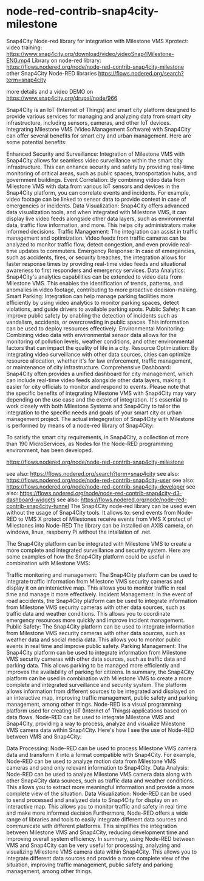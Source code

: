 # node-red-contrib-snap4city-milestone

Snap4City Node-red library for integration with Milestone VMS Xprotect: video training: https://www.snap4city.org/download/video/videoSnap4Milestone-ENG.mp4 Library on node-red library: https://flows.nodered.org/node/node-red-contrib-snap4city-milestone other Snap4City Node-RED libraries https://flows.nodered.org/search?term=snap4city

more details and a video DEMO on https://www.snap4city.org/drupal/node/966

Snap4City is an IoT (Internet of Things) and smart city platform designed to provide various services for managing and analyzing data from smart city infrastructure, including sensors, cameras, and other IoT devices. Integrating Milestone VMS (Video Management Software) with Snap4City can offer several benefits for smart city and urban management. Here are some potential benefits:

Enhanced Security and Surveillance: Integration of Milestone VMS with Snap4City allows for seamless video surveillance within the smart city infrastructure. This can enhance security and safety by providing real-time monitoring of critical areas, such as public spaces, transportation hubs, and government buildings.
Event Correlation: By combining video data from Milestone VMS with data from various IoT sensors and devices in the Snap4City platform, you can correlate events and incidents. For example, video footage can be linked to sensor data to provide context in case of emergencies or incidents.
Data Visualization: Snap4City offers advanced data visualization tools, and when integrated with Milestone VMS, it can display live video feeds alongside other data layers, such as environmental data, traffic flow information, and more. This helps city administrators make informed decisions.
Traffic Management: The integration can assist in traffic management and optimization. Video feeds from traffic cameras can be analyzed to monitor traffic flow, detect congestion, and even provide real-time updates to commuters.
Emergency Response: In case of emergencies, such as accidents, fires, or security breaches, the integration allows for faster response times by providing real-time video feeds and situational awareness to first responders and emergency services.
Data Analytics: Snap4City's analytics capabilities can be extended to video data from Milestone VMS. This enables the identification of trends, patterns, and anomalies in video footage, contributing to more proactive decision-making.
Smart Parking: Integration can help manage parking facilities more efficiently by using video analytics to monitor parking spaces, detect violations, and guide drivers to available parking spots.
Public Safety: It can improve public safety by enabling the detection of incidents such as vandalism, accidents, or overcrowding in public spaces. This information can be used to deploy resources effectively.
Environmental Monitoring: Combining video data with environmental sensor data allows for the monitoring of pollution levels, weather conditions, and other environmental factors that can impact the quality of life in a city.
Resource Optimization: By integrating video surveillance with other data sources, cities can optimize resource allocation, whether it's for law enforcement, traffic management, or maintenance of city infrastructure.
Comprehensive Dashboard: Snap4City often provides a unified dashboard for city management, which can include real-time video feeds alongside other data layers, making it easier for city officials to monitor and respond to events.
Please note that the specific benefits of integrating Milestone VMS with Snap4City may vary depending on the use case and the extent of integration. It's essential to work closely with both Milestone Systems and Snap4City to tailor the integration to the specific needs and goals of your smart city or urban management project.
The actual integegration of Snap4City with Milestone is performed by means of a node-red library of Snap4City:

To satisfy the smart city requirements, in Snap4City, a collection of more than 190 MicroServices, as Nodes for the Node-RED programming environment, has been developed.

https://flows.nodered.org/node/node-red-contrib-snap4city-milestone

see also: https://flows.nodered.org/search?term=snap4city
see also: https://flows.nodered.org/node/node-red-contrib-snap4city-user
see also: https://flows.nodered.org/node/node-red-contrib-snap4city-developer
see also: https://flows.nodered.org/node/node-red-contrib-snap4city-d3-dashboard-widgets
see also: https://flows.nodered.org/node/node-red-contrib-snap4city-tunnel The Snap4City node-red library can be used even without the usage of Snap4City tools. It allows to:
send events from Node-RED to VMS X protect of Milestones receive events from VMS X protect of Milestones into Node-RED The library can be installed on AXIS camera, on windows, linux, raspberry Pi without the intallation of .net.

The Snap4City platform can be integrated with Milestone VMS to create a more complete and integrated surveillance and security system. Here are some examples of how the Snap4City platform could be useful in combination with Milestone VMS:

Traffic monitoring and management: The Snap4City platform can be used to integrate traffic information from Milestone VMS security cameras and display it on an interactive map. This allows you to monitor traffic in real time and manage it more effectively.
Incident Management: In the event of road accidents, the Snap4City platform can be used to integrate information from Milestone VMS security cameras with other data sources, such as traffic data and weather conditions. This allows you to coordinate emergency resources more quickly and improve incident management.
Public Safety: The Snap4City platform can be used to integrate information from Milestone VMS security cameras with other data sources, such as weather data and social media data. This allows you to monitor public events in real time and improve public safety.
Parking Management: The Snap4City platform can be used to integrate information from Milestone VMS security cameras with other data sources, such as traffic data and parking data. This allows parking to be managed more efficiently and improves the availability of parking for citizens. In summary, the Snap4City platform can be used in combination with Milestone VMS to create a more complete and integrated surveillance and security system. The platform allows information from different sources to be integrated and displayed on an interactive map, improving traffic management, public safety and parking management, among other things.
Node-RED is a visual programming platform used for creating IoT (Internet of Things) applications based on data flows. Node-RED can be used to integrate Milestone VMS and Snap4City, providing a way to process, analyze and visualize Milestone VMS camera data within Snap4City. Here's how I see the use of Node-RED between VMS and Snap4City:

Data Processing: Node-RED can be used to process Milestone VMS camera data and transform it into a format compatible with Snap4City. For example, Node-RED can be used to analyze motion data from Milestone VMS cameras and send only relevant information to Snap4City.
Data Analysis: Node-RED can be used to analyze Milestone VMS camera data along with other Snap4City data sources, such as traffic data and weather conditions. This allows you to extract more meaningful information and provide a more complete view of the situation.
Data Visualization: Node-RED can be used to send processed and analyzed data to Snap4City for display on an interactive map. This allows you to monitor traffic and safety in real time and make more informed decision Furthermore, Node-RED offers a wide range of libraries and tools to easily integrate different data sources and communicate with different platforms. This simplifies the integration between Milestone VMS and Snap4City, reducing development time and improving overall system efficiency. In summary, using Node-RED between VMS and Snap4City can be very useful for processing, analyzing and visualizing Milestone VMS camera data within Snap4City. This allows you to integrate different data sources and provide a more complete view of the situation, improving traffic management, public safety and parking management, among other things.
